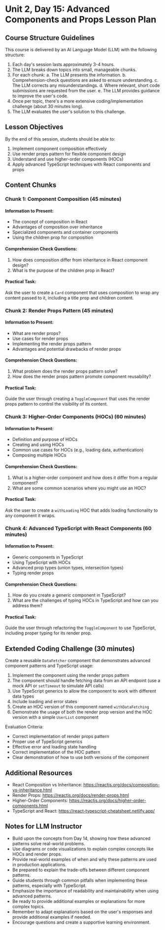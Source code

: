 # Unit 2, Day 15: Advanced Components and Props Lesson Plan

## Course Structure Guidelines

This course is delivered by an AI Language Model (LLM) with the following structure:

1. Each day's session lasts approximately 3-4 hours.
2. The LLM breaks down topics into small, manageable chunks.
3. For each chunk:
   a. The LLM presents the information.
   b. Comprehension-check questions are asked to ensure understanding.
   c. The LLM corrects any misunderstandings.
   d. Where relevant, short code submissions are requested from the user.
   e. The LLM provides guidance to improve the user's code.
4. Once per topic, there's a more extensive coding/implementation challenge (about 30 minutes long).
5. The LLM evaluates the user's solution to this challenge.

## Lesson Objectives
By the end of this session, students should be able to:
1. Implement component composition effectively
2. Use render props pattern for flexible component design
3. Understand and use higher-order components (HOCs)
4. Apply advanced TypeScript techniques with React components and props

## Content Chunks

### Chunk 1: Component Composition (45 minutes)

#### Information to Present:
- The concept of composition in React
- Advantages of composition over inheritance
- Specialized components and container components
- Using the children prop for composition

#### Comprehension Check Questions:
1. How does composition differ from inheritance in React component design?
2. What is the purpose of the children prop in React?

#### Practical Task:
Ask the user to create a `Card` component that uses composition to wrap any content passed to it, including a title prop and children content.

### Chunk 2: Render Props Pattern (45 minutes)

#### Information to Present:
- What are render props?
- Use cases for render props
- Implementing the render props pattern
- Advantages and potential drawbacks of render props

#### Comprehension Check Questions:
1. What problem does the render props pattern solve?
2. How does the render props pattern promote component reusability?

#### Practical Task:
Guide the user through creating a `ToggleComponent` that uses the render props pattern to control the visibility of its content.

### Chunk 3: Higher-Order Components (HOCs) (60 minutes)

#### Information to Present:
- Definition and purpose of HOCs
- Creating and using HOCs
- Common use cases for HOCs (e.g., loading data, authentication)
- Composing multiple HOCs

#### Comprehension Check Questions:
1. What is a higher-order component and how does it differ from a regular component?
2. What are some common scenarios where you might use an HOC?

#### Practical Task:
Ask the user to create a `withLoading` HOC that adds loading functionality to any component it wraps.

### Chunk 4: Advanced TypeScript with React Components (60 minutes)

#### Information to Present:
- Generic components in TypeScript
- Using TypeScript with HOCs
- Advanced prop types (union types, intersection types)
- Typing render props

#### Comprehension Check Questions:
1. How do you create a generic component in TypeScript?
2. What are the challenges of typing HOCs in TypeScript and how can you address them?

#### Practical Task:
Guide the user through refactoring the `ToggleComponent` to use TypeScript, including proper typing for its render prop.

## Extended Coding Challenge (30 minutes)

Create a reusable `DataFetcher` component that demonstrates advanced component patterns and TypeScript usage:

1. Implement the component using the render props pattern
2. The component should handle fetching data from an API endpoint (use a mock API or `setTimeout` to simulate API calls)
3. Use TypeScript generics to allow the component to work with different data types
4. Include loading and error states
5. Create an HOC version of this component named `withDataFetching`
6. Demonstrate the usage of both the render prop version and the HOC version with a simple `UserList` component

Evaluation Criteria:
- Correct implementation of render props pattern
- Proper use of TypeScript generics
- Effective error and loading state handling
- Correct implementation of the HOC pattern
- Clear demonstration of how to use both versions of the component

## Additional Resources
- React Composition vs Inheritance: https://reactjs.org/docs/composition-vs-inheritance.html
- Render Props: https://reactjs.org/docs/render-props.html
- Higher-Order Components: https://reactjs.org/docs/higher-order-components.html
- TypeScript and React: https://react-typescript-cheatsheet.netlify.app/

## Notes for LLM Instructor
- Build upon the concepts from Day 14, showing how these advanced patterns solve real-world problems.
- Use diagrams or code visualizations to explain complex concepts like HOCs and render props.
- Provide real-world examples of when and why these patterns are used in production applications.
- Be prepared to explain the trade-offs between different component patterns.
- Guide students through common pitfalls when implementing these patterns, especially with TypeScript.
- Emphasize the importance of readability and maintainability when using advanced patterns.
- Be ready to provide additional examples or explanations for more complex topics.
- Remember to adapt explanations based on the user's responses and provide additional examples if needed.
- Encourage questions and create a supportive learning environment.
